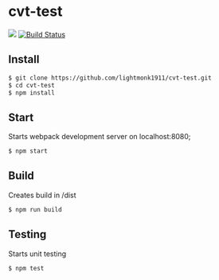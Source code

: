 # cvt-test

<a href="https://codeclimate.com/github/lightmonk1911/cvt-test/maintainability"><img src="https://api.codeclimate.com/v1/badges/6ed9e3a6939a5dcc0418/maintainability" /></a>
[![Build Status](https://travis-ci.org/lightmonk1911/cvt-test.svg?branch=master)](https://travis-ci.org/lightmonk1911/cvt-test)
## Install

```bash
$ git clone https://github.com/lightmonk1911/cvt-test.git
$ cd cvt-test
$ npm install
```

## Start

Starts webpack development server on localhost:8080;
```bash
$ npm start
```
## Build

Creates build in /dist
```bash
$ npm run build
```

## Testing

Starts unit testing
```bash
$ npm test
```
